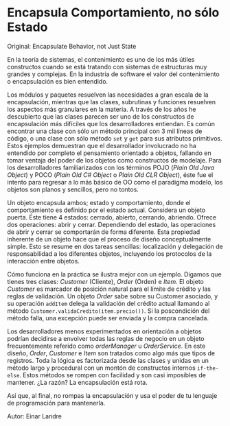 # Encapsula Comportamiento, no sólo Estado

Original: Encapsulate Behavior, not Just State

En la teoría de sistemas, el contenimiento es uno de los más útiles
constructos cuando se está tratando con sistemas de estructuras muy
grandes y complejas. En la industria de software el valor del
contenimiento o encapsulación es bien entendido.

Los módulos y paquetes resuelven las necesidades a gran escala de la
encapsulación, mientras que las clases, subrutinas y funciones resuelven
los aspectos más granulares en la materia. A través de los años he
descubierto que las clases parecen ser uno de los constructos de
encapsulación más difíciles que los desarrolladores entiendan. Es común
encontrar una clase con sólo un método principal con 3 mil líneas de
código, o una clase con sólo método `set` y `get` para sus atributos
primitivos. Estos ejemplos demuestran que el desarrollador involucrado
no ha entendido por completo el pensamiento orientado a objetos,
fallando en tomar ventaja del poder de los objetos como constructos de
modelaje. Para los desarrolladores familiarizados con los términos POJO
(*Plain Old Java Object*) y POCO (*Plain Old C# Object* o *Plain Old CLR
Object*), éste fue el intento para regresar a lo más básico de OO como
el paradigma modelo, los objetos son planos y sencillos, pero no tontos.

Un objeto encapsula ambos; estado y comportamiento, donde el
comportamiento es definido por el estado actual. Considera un objeto
puerta. Éste tiene 4 estados: cerrado, abierto, cerrando, abriendo.
Ofrece dos operaciones: abrir y cerrar. Dependiendo del estado, las
operaciones de abrir y cerrar se comportarán de forma diferente. Esta
propiedad inherente de un objeto hace que el proceso de diseño
conceptualmente simple. Esto se resume en dos tareas sencillas:
localización y delegación de responsabilidad a los diferentes objetos,
incluyendo los protocolos de la interacción entre objetos.

Cómo funciona en la práctica se ilustra mejor con un ejemplo. Digamos
que tienes tres clases: *Customer* (Cliente), *Order* (Orden) e *Item*.
El objeto *Customer* es marcador de posición natural para el límite de
crédito y las reglas de validación. Un objeto *Order* sabe sobre su
Customer asociado, y su operación `addItem` delega la validación del
crédito actual llamando al método
`Customer.validaCredito(item.precio())`. Si la poscondición del método
falla, una excepción puede ser enviada y la compra cancelada.

Los desarrolladores menos experimentados en orientación a objetos
podrían decidirse a envolver todas las reglas de negocio en un objeto
frecuentemente referido como *orderManager* u *OrderService*. En este
diseño, *Order*, *Customer* e *Item* son tratados como algo más que
tipos de registros. Toda la lógica es factorizada desde las clases y
unidas en un método largo y procedural con un montón de constructos
internos `if-the-else`. Estos métodos se rompen con facilidad y son casi
imposibles de mantener. ¿La razón? La encapsulación está rota.

Así que, al final, no rompas la encapsulación y usa el poder de tu
lenguaje de programación para mantenerla.

Autor: Einar Landre